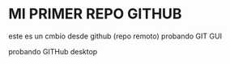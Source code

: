 # MI PRIMER REPO GITHUB

este es un cmbio desde github (repo remoto)
probando GIT GUI

probando GITHub desktop